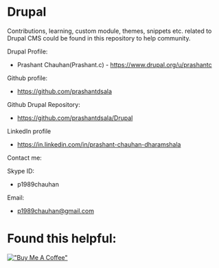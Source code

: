 # Drupal

Contributions, learning, custom module, themes, snippets etc. related to Drupal CMS could be found in this repository to help community.

Drupal Profile:
 * Prashant Chauhan(Prashant.c) - https://www.drupal.org/u/prashantc

Github profile:
 * https://github.com/prashantdsala

Github Drupal Repository: 
 * https://github.com/prashantdsala/Drupal

LinkedIn profile
 * https://in.linkedin.com/in/prashant-chauhan-dharamshala

Contact me:

Skype ID:
 * p1989chauhan

Email:
 * p1989chauhan@gmail.com

Found this helpful:
===================
[!["Buy Me A Coffee"](https://www.buymeacoffee.com/assets/img/custom_images/orange_img.png)](https://www.buymeacoffee.com/prashantdsala)

 

